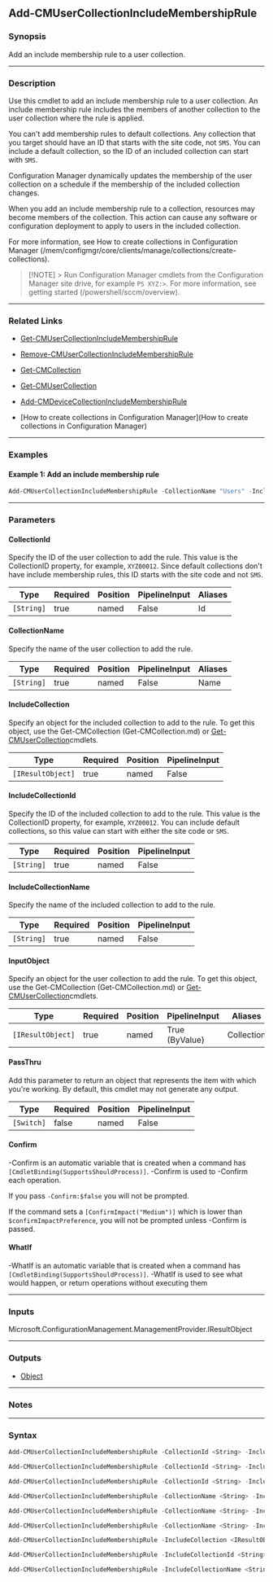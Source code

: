 Add-CMUserCollectionIncludeMembershipRule
-----------------------------------------




### Synopsis
Add an include membership rule to a user collection.



---


### Description

Use this cmdlet to add an include membership rule to a user collection. An include membership rule includes the members of another collection to the user collection where the rule is applied.



You can't add membership rules to default collections. Any collection that you target should have an ID that starts with the site code, not `SMS`. You can include a default collection, so the ID of an included collection can start with `SMS`.



Configuration Manager dynamically updates the membership of the user collection on a schedule if the membership of the included collection changes.



When you add an include membership rule to a collection, resources may become members of the collection. This action can cause any software or configuration deployment to apply to users in the included collection.



For more information, see How to create collections in Configuration Manager (/mem/configmgr/core/clients/manage/collections/create-collections).



> [!NOTE] > Run Configuration Manager cmdlets from the Configuration Manager site drive, for example `PS XYZ:>`. For more information, see getting started (/powershell/sccm/overview).



---


### Related Links
* [Get-CMUserCollectionIncludeMembershipRule](Get-CMUserCollectionIncludeMembershipRule)



* [Remove-CMUserCollectionIncludeMembershipRule](Remove-CMUserCollectionIncludeMembershipRule)



* [Get-CMCollection](Get-CMCollection)



* [Get-CMUserCollection](Get-CMUserCollection)



* [Add-CMDeviceCollectionIncludeMembershipRule](Add-CMDeviceCollectionIncludeMembershipRule)



* [How to create collections in Configuration Manager](How to create collections in Configuration Manager)





---


### Examples
#### Example 1: Add an include membership rule
```PowerShell
Add-CMUserCollectionIncludeMembershipRule -CollectionName "Users" -IncludeCollectionName "All Users"
```



---


### Parameters
#### **CollectionId**

Specify the ID of the user collection to add the rule. This value is the CollectionID property, for example, `XYZ00012`. Since default collections don't have include membership rules, this ID starts with the site code and not `SMS`.






|Type      |Required|Position|PipelineInput|Aliases|
|----------|--------|--------|-------------|-------|
|`[String]`|true    |named   |False        |Id     |



#### **CollectionName**

Specify the name of the user collection to add the rule.






|Type      |Required|Position|PipelineInput|Aliases|
|----------|--------|--------|-------------|-------|
|`[String]`|true    |named   |False        |Name   |



#### **IncludeCollection**

Specify an object for the included collection to add to the rule. To get this object, use the Get-CMCollection (Get-CMCollection.md) or [Get-CMUserCollection](Get-CMUserCollection.md)cmdlets.






|Type             |Required|Position|PipelineInput|
|-----------------|--------|--------|-------------|
|`[IResultObject]`|true    |named   |False        |



#### **IncludeCollectionId**

Specify the ID of the included collection to add to the rule. This value is the CollectionID property, for example, `XYZ00012`. You can include default collections, so this value can start with either the site code or `SMS`.






|Type      |Required|Position|PipelineInput|
|----------|--------|--------|-------------|
|`[String]`|true    |named   |False        |



#### **IncludeCollectionName**

Specify the name of the included collection to add to the rule.






|Type      |Required|Position|PipelineInput|
|----------|--------|--------|-------------|
|`[String]`|true    |named   |False        |



#### **InputObject**

Specify an object for the user collection to add the rule. To get this object, use the Get-CMCollection (Get-CMCollection.md) or [Get-CMUserCollection](Get-CMUserCollection.md)cmdlets.






|Type             |Required|Position|PipelineInput |Aliases   |
|-----------------|--------|--------|--------------|----------|
|`[IResultObject]`|true    |named   |True (ByValue)|Collection|



#### **PassThru**

Add this parameter to return an object that represents the item with which you're working. By default, this cmdlet may not generate any output.






|Type      |Required|Position|PipelineInput|
|----------|--------|--------|-------------|
|`[Switch]`|false   |named   |False        |



#### **Confirm**
-Confirm is an automatic variable that is created when a command has ```[CmdletBinding(SupportsShouldProcess)]```.
-Confirm is used to -Confirm each operation.

If you pass ```-Confirm:$false``` you will not be prompted.


If the command sets a ```[ConfirmImpact("Medium")]``` which is lower than ```$confirmImpactPreference```, you will not be prompted unless -Confirm is passed.

#### **WhatIf**
-WhatIf is an automatic variable that is created when a command has ```[CmdletBinding(SupportsShouldProcess)]```.
-WhatIf is used to see what would happen, or return operations without executing them


---


### Inputs
Microsoft.ConfigurationManagement.ManagementProvider.IResultObject





---


### Outputs
* [Object](https://learn.microsoft.com/en-us/dotnet/api/System.Object)






---


### Notes




---


### Syntax
```PowerShell
Add-CMUserCollectionIncludeMembershipRule -CollectionId <String> -IncludeCollection <IResultObject> [-PassThru] [-Confirm] [-WhatIf] [<CommonParameters>]
```
```PowerShell
Add-CMUserCollectionIncludeMembershipRule -CollectionId <String> -IncludeCollectionId <String> [-PassThru] [-Confirm] [-WhatIf] [<CommonParameters>]
```
```PowerShell
Add-CMUserCollectionIncludeMembershipRule -CollectionId <String> -IncludeCollectionName <String> [-PassThru] [-Confirm] [-WhatIf] [<CommonParameters>]
```
```PowerShell
Add-CMUserCollectionIncludeMembershipRule -CollectionName <String> -IncludeCollectionName <String> [-PassThru] [-Confirm] [-WhatIf] [<CommonParameters>]
```
```PowerShell
Add-CMUserCollectionIncludeMembershipRule -CollectionName <String> -IncludeCollection <IResultObject> [-PassThru] [-Confirm] [-WhatIf] [<CommonParameters>]
```
```PowerShell
Add-CMUserCollectionIncludeMembershipRule -CollectionName <String> -IncludeCollectionId <String> [-PassThru] [-Confirm] [-WhatIf] [<CommonParameters>]
```
```PowerShell
Add-CMUserCollectionIncludeMembershipRule -IncludeCollection <IResultObject> -InputObject <IResultObject> [-PassThru] [-Confirm] [-WhatIf] [<CommonParameters>]
```
```PowerShell
Add-CMUserCollectionIncludeMembershipRule -IncludeCollectionId <String> -InputObject <IResultObject> [-PassThru] [-Confirm] [-WhatIf] [<CommonParameters>]
```
```PowerShell
Add-CMUserCollectionIncludeMembershipRule -IncludeCollectionName <String> -InputObject <IResultObject> [-PassThru] [-Confirm] [-WhatIf] [<CommonParameters>]
```
